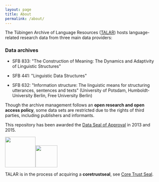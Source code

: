 ```yaml
---
layout: page
title: About
permalink: /about/
---
```


The Tübingen Archive of Language Resources ([TALAR](https://talar.sfb833.uni-tuebingen.de:8443/erdora/ "Enter Repository")) hosts language-related research data from three main data providers:

### Data archives

* SFB 833: "The Construction of Meaning: The Dynamics and Adaptivity of Linguistic Structures"

* SFB 441: "Linguistic Data Structures"

* SFB 632: "Information structure: The linguistic means for structuring utterances, sentences and
texts" (University of Potsdam, Humboldt-University Berlin, Free University Berlin)

Though the archive management follows an **open research and open access policy**, some data sets
are restricted due to the rights of third parties, including publishers and informants.

This repository has been awarded the [Data Seal of Approval](http://www.datasealofapproval.org "Go to the Data Seal of Approval WebSite") in 2013 and 2015.

<img src="../logos/RTEmagicC_DSA-logo_1_June2010.gif" width="100"><img src="../logos/RTEmagicC_de3482394f.gif" width="72">

TALAR is in the process of acquiring a **coretrustseal**, see
[Core Trust Seal](https://www.coretrustseal.org "Go to the Core Trust Seal WebSite").

